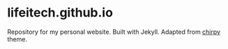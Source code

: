 # lifeitech.github.io


Repository for my personal website. Built with Jekyll. Adapted from [chirpy](https://github.com/cotes2020/jekyll-theme-chirpy) theme.
